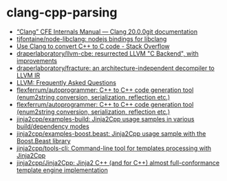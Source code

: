 clang-cpp-parsing
=================
- [“Clang” CFE Internals Manual — Clang 20.0.0git documentation](https://clang.llvm.org/docs/InternalsManual.html)
- [tjfontaine/node-libclang: nodejs bindings for libclang](https://github.com/tjfontaine/node-libclang)
- [Use Clang to convert C++ to C code - Stack Overflow](https://stackoverflow.com/questions/37082302/use-clang-to-convert-c-to-c-code)
- [draperlaboratory/llvm-cbe: resurrected LLVM "C Backend", with improvements](https://github.com/draperlaboratory/llvm-cbe)
- [draperlaboratory/fracture: an architecture-independent decompiler to LLVM IR](https://github.com/draperlaboratory/fracture)
- [LLVM: Frequently Asked Questions](https://releases.llvm.org/3.1/docs/FAQ.html#translatecxx)
- [flexferrum/autoprogrammer: C++ to C++ code generation tool (enum2string conversion, serialization, reflection etc.)](https://github.com/flexferrum/autoprogrammer)
- [flexferrum/autoprogrammer: C++ to C++ code generation tool (enum2string conversion, serialization, reflection etc.)](https://github.com/flexferrum/autoprogrammer)
- [jinja2cpp/examples-build: Jinja2Cpp usage samples in various build/dependency modes](https://github.com/jinja2cpp/examples-build)
- [jinja2cpp/examples-boost.beast: Jinja2Cpp usage sample with the Boost.Beast library](https://github.com/jinja2cpp/examples-boost.beast)
- [jinja2cpp/tools-cli: Command-line tool for templates processing with Jinja2Cpp](https://github.com/jinja2cpp/tools-cli)
- [jinja2cpp/Jinja2Cpp: Jinja2 C++ (and for C++) almost full-conformance template engine implementation](https://github.com/jinja2cpp/Jinja2Cpp)
